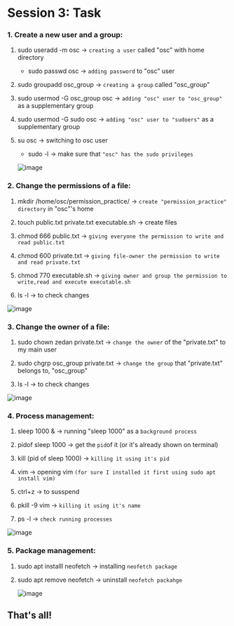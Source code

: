 # Session 3: Task

### 1. Create a new user and a group:
  1. sudo useradd -m osc -> `creating a user` called "osc" with home directory
      - sudo passwd osc -> `adding password` to "osc" user
      
2. sudo groupadd osc_group -> `creating a group` called "osc_group"
3. sudo usermod -G osc_group osc -> `adding "osc" user to "osc_group"` as a supplementary group
4. sudo usermod -G sudo osc -> `adding "osc" user to "sudoers"` as a supplementary group
5. su osc -> switching to osc user
    - sudo -l -> make sure that `"osc" has the sudo privileges`
  
   ![image](https://github.com/abdllrhmanzedan/Linux-Summer-Training/assets/111597210/3666ff07-018b-4367-983c-62cd523f20ea)


### 2. Change the permissions of a file:
1. mkdir /home/osc/permission_practice/ -> `create "permission_practice" directory` in "osc"'s home

2. touch public.txt private.txt executable.sh -> create files
3. chmod 666 public.txt  -> `giving everyone the permission to write and read public.txt`
4. chmod 600 private.txt -> `giving file-owner the permission to write and read private.txt`
5. chmod 770 executable.sh  -> `giving owner and group the permission to write,read and execute executable.sh`
6. ls -l -> to check changes

  ![image](https://github.com/abdllrhmanzedan/Linux-Summer-Training/assets/111597210/21da1bc3-4c36-41aa-973b-af3d222a6270)


### 3. Change the owner of a file:
1. sudo chown zedan private.txt -> `change the owner` of the "private.txt" to my main user

2. sudo chgrp osc_group private.txt -> `change the group` that "private.txt" belongs to, "osc_group"
3. ls -l -> to check changes

  ![image](https://github.com/abdllrhmanzedan/Linux-Summer-Training/assets/111597210/aba1f6c2-0954-4a44-a42c-e9f7c8218c85)


### 4. Process management:
1. sleep 1000 & -> running "sleep 1000" as a `background process`

2. pidof sleep 1000 -> get the `pid`of it (or it's already shown on terminal)
3. kill (pid of sleep 1000) -> `killing it using it's pid`
4. vim -> opening vim `(for sure I installed it first using sudo apt install vim)`
5. ctrl+z -> to susspend
6. pkill -9 vim -> `killing it using it's name`
7. ps -l -> `check running processes`

  ![image](https://github.com/abdllrhmanzedan/Linux-Summer-Training/assets/111597210/c3569359-4437-42ff-848c-5fd2735af9e5)


### 5. Package management:
1. sudo apt installl neofetch -> installing `neofetch package`

2. sudo apt remove neofetch -> uninstall `neofetch packahge`

   ![image](https://github.com/abdllrhmanzedan/Linux-Summer-Training/assets/111597210/743f21e3-1c30-4037-b239-a731a8d95de2)


## That's all!
